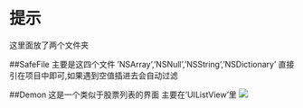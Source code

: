# 提示

这里面放了两个文件夹

##SafeFile
主要是这四个文件 ’NSArray’,’NSNull’,’NSString’,’NSDictionary’
直接引在项目中即可,如果遇到空值插进去会自动过滤

##Demon
这是一个类似于股票列表的界面 主要在’UIListView’里
![](/Users/Demon/Desktop/57319630-2F9A-451A-9BA3-4D117F134F3C.png)